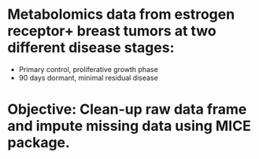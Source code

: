 # Metabolomics data from estrogen receptor+ breast tumors at two different disease stages:
  - Primary control, proliferative growth phase
  - 90 days dormant, minimal residual disease 
  
# Objective: Clean-up raw data frame and impute missing data using MICE package.
